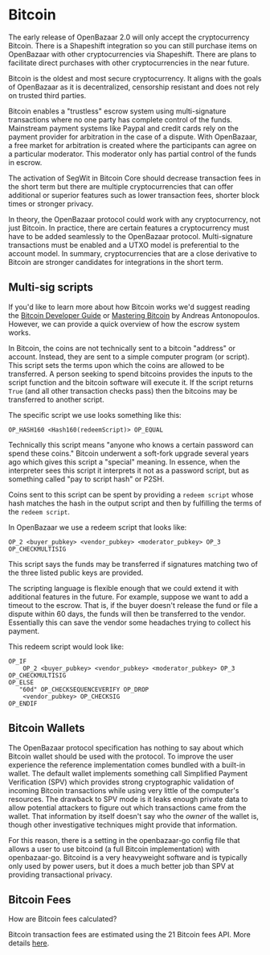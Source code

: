 # Bitcoin

The early release of OpenBazaar 2.0 will only accept the cryptocurrency Bitcoin. There is a Shapeshift integration so you can still purchase items on OpenBazaar with other cryptocurrencies via Shapeshift. There are plans to facilitate direct purchases with other cryptocurrencies in the near future.

Bitcoin is the oldest and most secure cryptocurrency. It aligns with the goals of OpenBazaar as it is decentralized, censorship resistant and does not rely on trusted third parties.

Bitcoin enables a "trustless" escrow system using multi-signature transactions where no one party has complete control of the funds. Mainstream payment systems like Paypal and credit cards rely on the payment provider for arbitration in the case of a dispute. With OpenBazaar, a free market for arbitration is created where the participants can agree on a particular moderator. This moderator only has partial control of the funds in escrow.

The activation of SegWit in Bitcoin Core should decrease transaction fees in the short term but there are multiple cryptocurrencies that can offer additional or superior features such as lower transaction fees, shorter block times or stronger privacy.

In theory, the OpenBazaar protocol could work with any cryptocurrency, not just Bitcoin. In practice, there are certain features a cryptocurrency must have to be added seamlessly to the OpenBazaar protocol. Multi-signature transactions must be enabled and a UTXO model is preferential to the account model. In summary, cryptocurrencies that are a close derivative to Bitcoin are stronger candidates for integrations in the short term.

## Multi-sig scripts
If you'd like to learn more about how Bitcoin works we'd suggest reading the <a href="https://bitcoin.org/en/developer-guide">Bitcoin Developer Guide</a> or [Mastering Bitcoin](https://www.amazon.com/Mastering-Bitcoin-Programming-Open-Blockchain/dp/1491954388/) by Andreas Antonopoulos. However, we can provide a quick overview of how the escrow system works. 

In Bitcoin, the coins are not technically sent to a bitcoin "address" or account. Instead, they are sent to a simple computer program (or script). This script sets the terms upon which the coins are allowed to be transferred. A person seeking to spend bitcoins provides the inputs to the script function and the bitcoin software will execute it. If the script returns `True` (and all other transaction checks pass) then the bitcoins may be transferred to another script. 

The specific script we use looks something like this:
```
OP_HASH160 <Hash160(redeemScript)> OP_EQUAL
```

Technically this script means "anyone who knows a certain password can spend these coins." Bitcoin underwent a soft-fork upgrade several years ago which gives this script a "special" meaning. In essence, when the interpreter sees this script it interprets it not as a password script, but as something called "pay to script hash" or P2SH.

Coins sent to this script can be spent by providing a `redeem script` whose hash matches the hash in the output script and then by fulfilling the terms of the `redeem script`.

In OpenBazaar we use a redeem script that looks like:

```
OP_2 <buyer_pubkey> <vendor_pubkey> <moderator_pubkey> OP_3 OP_CHECKMULTISIG
```

This script says the funds may be transferred if signatures matching two of the three listed public keys are provided.

The scripting language is flexible enough that we could extend it with additional features in the future. For example, suppose we want to add a timeout to the escrow. That is, if the buyer doesn't release the fund or file a dispute within 60 days, the funds will then be transferred to the vendor. Essentially this can save the vendor some headaches trying to collect his payment. 

This redeem script would look like:

```
OP_IF
    OP_2 <buyer_pubkey> <vendor_pubkey> <moderator_pubkey> OP_3 OP_CHECKMULTISIG
OP_ELSE
   "60d" OP_CHECKSEQUENCEVERIFY OP_DROP
    <vendor_pubkey> OP_CHECKSIG
OP_ENDIF
```

## Bitcoin Wallets
The OpenBazaar protocol specification has nothing to say about which Bitcoin wallet should be used with the protocol. To improve the user experience the reference implementation comes bundled with a built-in wallet. The default wallet implements something call Simplified Payment Verification (SPV) which provides strong cryptographic validation of incoming Bitcoin transactions while using very little of the computer's resources. The drawback to SPV mode is it leaks enough private data to allow potential attackers to figure out which transactions came from the wallet. That information by itself doesn't say who the *owner* of the wallet is, though other investigative techniques might provide that information. 

For this reason, there is a setting in the openbazaar-go config file that allows a user to use bitcoind (a full Bitcoin implementation) with openbazaar-go. Bitcoind is a very heavyweight software and is typically only used by power users, but it does a much better job than SPV at providing transactional privacy. 

## Bitcoin Fees

How are Bitcoin fees calculated?

Bitcoin transaction fees are estimated using the 21 Bitcoin fees API. More details [here](https://bitcoinfees.21.co/api).